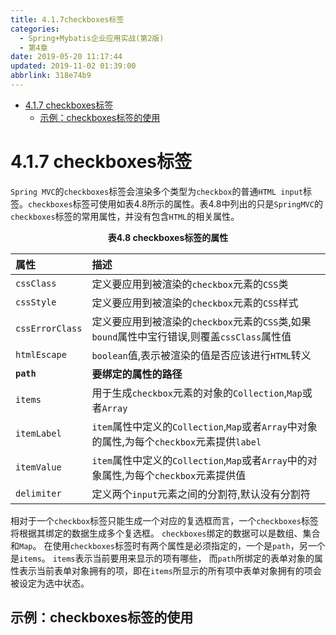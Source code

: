 ```yaml
---
title: 4.1.7checkboxes标签
categories: 
  - Spring+Mybatis企业应用实战(第2版)
  - 第4章
date: 2019-05-20 11:17:44
updated: 2019-11-02 01:39:00
abbrlink: 318e74b9
---
```

- [4.1.7 checkboxes标签](/ReadingNotes/318e74b9/#4-1-7-checkboxes标签)
    - [示例：checkboxes标签的使用](/ReadingNotes/318e74b9/#示例：checkboxes标签的使用)

<!--more-->
<script src="https://cdn.bootcss.com/jquery/3.4.0/jquery.slim.min.js"></script>
<script>$(document).ready(function () {$(".post-body > ul:nth-child(1)").hide();});</script>

<!--end-->
# 4.1.7 checkboxes标签 #
`Spring MVC`的`checkboxes`标签会渲染多个类型为`checkbox`的普通`HTML input`标签。`checkboxes`标签可使用如表4.8所示的属性。表4.8中列出的只是`SpringMVC`的`checkboxes`标签的常用属性，并没有包含`HTML`的相关属性。

<center><strong>表4.8 checkboxes标签的属性</strong></center>

|属性|描述|
|:---|:---|
|`cssClass`|定义要应用到被渲染的`checkbox`元素的`CSS`类|
|`cssStyle`|定义要应用到被渲染的`checkbox`元素的`CSS`样式|
|`cssErrorClass`|定义要应用到被渲染的`checkbox`元素的`CSS`类,如果`bound`属性中宝行错误,则覆盖`cssClass`属性值|
|`htmlEscape`|`boolean`值,表示被渲染的值是否应该进行`HTML`转义|
|**`path`**|**要绑定的属性的路径**|
|`items`|用于生成`checkbox`元素的对象的`Collection`,`Map`或者`Array`|
|`itemLabel`|`item`属性中定义的`Collection`,`Map`或者`Array`中对象的属性,为每个`checkbox`元素提供`label`|
|`itemValue`|`item`属性中定义的`Collection`,`Map`或者`Array`中的对象属性,为每个`checkbox`元素提供值|
|`delimiter`|定义两个`input`元素之间的分割符,默认没有分割符|

相对于一个`checkbox`标签只能生成一个对应的复选框而言，一个`checkboxes`标签将根据其绑定的数据生成多个复选框。
`checkboxes`绑定的数据可以是数组、集合和`Map`。
在使用`checkboxes`标签时有两个属性是必须指定的，一个是`path`，另一个是`items`。
`items`表示当前要用来显示的项有哪些，
而`path`所绑定的表单对象的属性表示当前表单对象拥有的项，即在`items`所显示的所有项中表单对象拥有的项会被设定为选中状态。

## 示例：checkboxes标签的使用 ##

